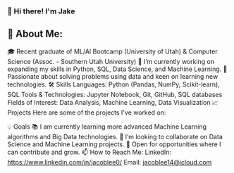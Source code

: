 ### 👋 Hi there! I'm Jake
## 🌱 About Me:

🎓 Recent graduate of ML/AI Bootcamp (University of Utah) & Computer Science (Assoc. - Southern Utah University)
🔭 I’m currently working on expanding my skills in Python, SQL, Data Science, and Machine Learning.
🌟 Passionate about solving problems using data and keen on learning new technologies.
🛠️ Skills
Languages: Python (Pandas, NumPy, Scikit-learn), SQL
Tools & Technologies: Jupyter Notebook, Git, GitHub, SQL databases
Fields of Interest: Data Analysis, Machine Learning, Data Visualization
📈 Projects
Here are some of the projects I've worked on:

💡 Goals
📚 I am currently learning more advanced Machine Learning algorithms and Big Data technologies.
👯 I’m looking to collaborate on Data Science and Machine Learning projects.
🤝 Open for opportunities where I can contribute and grow.
📫 How to Reach Me:
LinkedIn: https://www.linkedin.com/in/jacoblee0/
Email: jacoblee14@icloud.com
